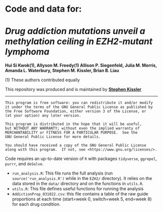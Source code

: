 # Code and data for:
# _Drug addiction mutations unveil a methylation ceiling in EZH2-mutant lymphoma_

__Hui Si Kwok(1), Allyson M. Freedy(1) Allison P. Siegenfeld, Julia M. Morris, Amanda L. Waterbury, Stephen M. Kissler, Brian B. Liau__

(1) These authors contributed equally

This repository was produced and is maintained by [__Stephen Kissler__](mailto:skissler@hsph.harvard.edu)

----

    This program is free software: you can redistribute it and/or modify
    it under the terms of the GNU General Public License as published by
    the Free Software Foundation, either version 3 of the License, or
    (at your option) any later version.

    This program is distributed in the hope that it will be useful,
    but WITHOUT ANY WARRANTY; without even the implied warranty of
    MERCHANTABILITY or FITNESS FOR A PARTICULAR PURPOSE.  See the
    GNU General Public License for more details.

    You should have received a copy of the GNU General Public License
    along with this program.  If not, see <https://www.gnu.org/licenses/>.

Code requires an up-to-date version of `R` with packages `tidyverse`, `ggrepel`, `purrr`, and `deSolve`. 

- `run_analysis.R`: This file runs the full analysis (run `source('run_analysis.R')` while in the `EZH2/` directory). It relies on the data stored in the `data/` directory and on the functions in `utils.R`. 
- `utils.R`: This file defines useful functions for running the analysis
- `AddictionProp_031022.csv`: this file contains a table of the raw guide proportions at each time (start=week 0, switch=week 5, end=week 8) for each drug condition.  